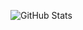 ![GitHub Stats](https://github-readme-stats.vercel.app/api?username=nolanplatt&count_private=true&show_icons=true)
